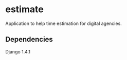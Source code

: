 estimate
========

Application to help time estimation for digital agencies.

## Dependencies ##

Django 1.4.1
